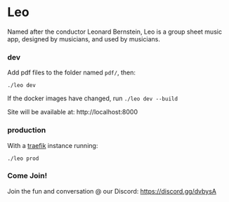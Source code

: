 # Leo
Named after the conductor Leonard Bernstein, Leo is a group sheet music app, designed by musicians, and used by musicians.

### dev
Add pdf files to the folder named `pdf/`, then:

`./leo dev`

If the docker images have changed, run `./leo dev --build`

Site will be available at: http://localhost:8000

### production
With a [traefik](https://traefik.io) instance running:

`./leo prod`

### Come Join!
Join the fun and conversation @ our Discord: https://discord.gg/dvbysA
